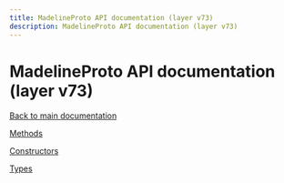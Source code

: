 ```yaml
---
title: MadelineProto API documentation (layer v73)
description: MadelineProto API documentation (layer v73)
---
```

# MadelineProto API documentation (layer v73)  

[Back to main documentation](..)  


[Methods](methods/)

[Constructors](constructors/)

[Types](types/)